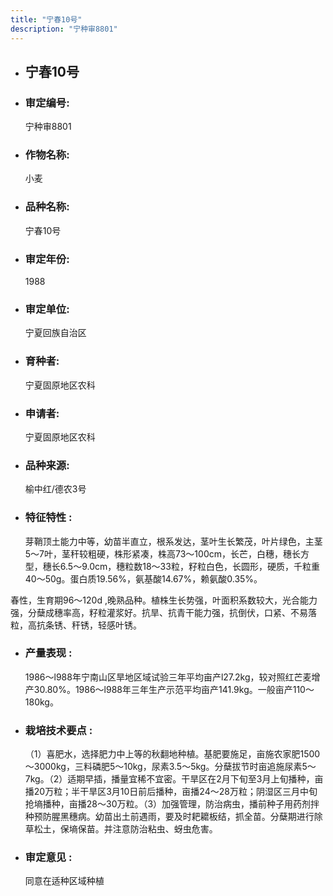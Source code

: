 ```yaml
---
title: "宁春10号"
description: "宁种审8801"
---
```

* ## 宁春10号
* ###  审定编号:  
   宁种审8801

*  ### 作物名称:  
   小麦

*   ###  品种名称: 
    宁春10号

*   ### 审定年份: 
    1988

*   ### 审定单位:  
    宁夏回族自治区

*   ### 育种者:  
    宁夏固原地区农科

*   ### 申请者:  
    宁夏固原地区农科

*   ### 品种来源:  
    榆中红/德农3号

*   ### 特征特性 : 
    芽鞘顶土能力中等，幼苗半直立，根系发达，茎叶生长繁茂，叶片绿色，主茎5～7叶，茎秆较粗硬，株形紧凑，株高73～100cm，长芒，白穗，穗长方型，穗长6.5～9.0cm，穗粒数18～33粒，籽粒白色，长圆形，硬质，千粒重40～50g。蛋白质19.56%，氨基酸14.67%，赖氨酸0.35%。
春性，生育期96～120d ,晚熟品种。植株生长势强，叶面积系数较大，光合能力强，分蘖成穗率高，籽粒灌浆好。抗旱、抗青干能力强，抗倒伏，口紧、不易落粒，高抗条锈、秆锈，轻感叶锈。


*   ### 产量表现 : 
    1986～l988年宁南山区旱地区域试验三年平均亩产l27.2kg，较对照红芒麦增产30.80%。1986～l988年三年生产示范平均亩产141.9kg。一般亩产110～180kg。

*   ### 栽培技术要点 : 
    （1）喜肥水，选择肥力中上等的秋翻地种植。基肥要施足，亩施农家肥1500～3000kg，三料磷肥5～10kg，尿素3.5～5kg。分蘖拔节时亩追施尿素5～7kg。（2）适期早插，播量宜稀不宜密。干旱区在2月下旬至3月上旬播种，亩播20万粒；半干旱区3月10日前后播种，亩播24～28万粒；阴湿区三月中旬抢墒播种，亩播28～30万粒。（3）加强管理，防治病虫，播前种子用药剂拌种预防腥黑穗病。幼苗出土前遇雨，要及时耙耱板结，抓全苗。分蘖期进行除草松土，保墒保苗。并注意防治粘虫、蚜虫危害。

*   ### 审定意见 : 
    同意在适种区域种植

